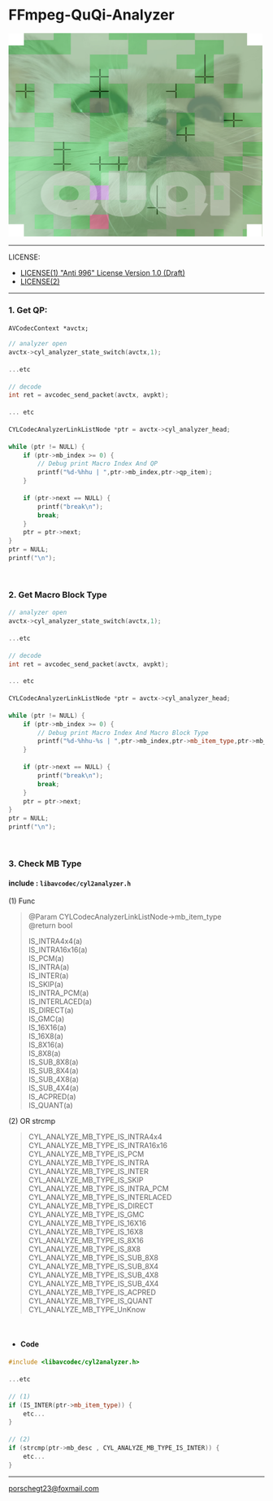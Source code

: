 # FFmpeg-QuQi-Analyzer

<img src="doc_quqi/cylanalyzer@400x400.png" width="500" height="400" >

--------------------------------

LICENSE: 
- <a href="LICENSE.md">LICENSE(1) "Anti 996" License Version 1.0 (Draft)</a>
- <a href="FFMPEG_LICENSE.md">LICENSE(2)</a>
---------------------------------
### 1. Get QP:
`AVCodecContext *avctx;`
```c++
// analyzer open
avctx->cyl_analyzer_state_switch(avctx,1);

...etc

// decode
int ret = avcodec_send_packet(avctx, avpkt);

... etc

CYLCodecAnalyzerLinkListNode *ptr = avctx->cyl_analyzer_head;

while (ptr != NULL) {
    if (ptr->mb_index >= 0) {
        // Debug print Macro Index And QP
        printf("%d-%hhu | ",ptr->mb_index,ptr->qp_item);
    }

    if (ptr->next == NULL) {
        printf("break\n");
        break;
    }
    ptr = ptr->next;
}
ptr = NULL;
printf("\n");

```
<br>

### 2. Get Macro Block Type
```c++
// analyzer open
avctx->cyl_analyzer_state_switch(avctx,1);

...etc

// decode
int ret = avcodec_send_packet(avctx, avpkt);

... etc

CYLCodecAnalyzerLinkListNode *ptr = avctx->cyl_analyzer_head;

while (ptr != NULL) {
    if (ptr->mb_index >= 0) {
        // Debug print Macro Index And Macro Block Type
        printf("%d-%hhu-%s | ",ptr->mb_index,ptr->mb_item_type,ptr->mb_desc);
    }

    if (ptr->next == NULL) {
        printf("break\n");
        break;
    }
    ptr = ptr->next;
}
ptr = NULL;
printf("\n");

```
<br>

### 3. Check MB Type   
#### include : `libavcodec/cyl2analyzer.h `  
(1) Func
> @Param    CYLCodecAnalyzerLinkListNode->mb_item_type            
> @return   bool     
>         
> IS_INTRA4x4(a)      
> IS_INTRA16x16(a)    
> IS_PCM(a)    
> IS_INTRA(a)    
> IS_INTER(a)    
> IS_SKIP(a)    
> IS_INTRA_PCM(a)    
> IS_INTERLACED(a)    
> IS_DIRECT(a)    
> IS_GMC(a)    
> IS_16X16(a)    
> IS_16X8(a)    
> IS_8X16(a)    
> IS_8X8(a)    
> IS_SUB_8X8(a)    
> IS_SUB_8X4(a)    
> IS_SUB_4X8(a)    
> IS_SUB_4X4(a)    
> IS_ACPRED(a)    
> IS_QUANT(a)    

(2) OR strcmp
> CYL_ANALYZE_MB_TYPE_IS_INTRA4x4     
> CYL_ANALYZE_MB_TYPE_IS_INTRA16x16   
> CYL_ANALYZE_MB_TYPE_IS_PCM          
> CYL_ANALYZE_MB_TYPE_IS_INTRA       
> CYL_ANALYZE_MB_TYPE_IS_INTER      
> CYL_ANALYZE_MB_TYPE_IS_SKIP       
> CYL_ANALYZE_MB_TYPE_IS_INTRA_PCM  
> CYL_ANALYZE_MB_TYPE_IS_INTERLACED
> CYL_ANALYZE_MB_TYPE_IS_DIRECT    
> CYL_ANALYZE_MB_TYPE_IS_GMC       
> CYL_ANALYZE_MB_TYPE_IS_16X16     
> CYL_ANALYZE_MB_TYPE_IS_16X8       
> CYL_ANALYZE_MB_TYPE_IS_8X16       
> CYL_ANALYZE_MB_TYPE_IS_8X8        
> CYL_ANALYZE_MB_TYPE_IS_SUB_8X8     
> CYL_ANALYZE_MB_TYPE_IS_SUB_8X4     
> CYL_ANALYZE_MB_TYPE_IS_SUB_4X8    
> CYL_ANALYZE_MB_TYPE_IS_SUB_4X4   
> CYL_ANALYZE_MB_TYPE_IS_ACPRED      
> CYL_ANALYZE_MB_TYPE_IS_QUANT       
> CYL_ANALYZE_MB_TYPE_UnKnow         
>

<br>

- #### Code
```c++
#include <libavcodec/cyl2analyzer.h>

...etc

// (1)
if (IS_INTER(ptr->mb_item_type)) {
    etc...
}

// (2)
if (strcmp(ptr->mb_desc , CYL_ANALYZE_MB_TYPE_IS_INTER)) {
    etc...
}

```

-----------------------------------
porschegt23@foxmail.com
